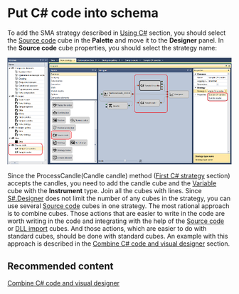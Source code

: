 # Put C\# code into schema

To add the SMA strategy described in [Using C\#](Designer_Creating_strategy_from_code.md) section, you should select the [Source code](Designer_Source_code.md) cube in the **Palette** and move it to the **Designer** panel. In the **Source code** cube properties, you should select the strategy name:

![Designer The integration of dice Source code in the General scheme 00](../images/Designer_integration_Source_code_in_scheme_00.png)

Since the ProcessCandle(Candle candle) method ([First C\# strategy](Designer_Creating_strategy_from_source_code.md) section) accepts the candles, you need to add the candle cube and the [Variable](Designer_Variable.md) cube with the **Instrument** type. Join all the cubes with lines. Since [S\#.Designer](Designer.md) does not limit the number of any cubes in the strategy, you can use several [Source code](Designer_Source_code.md) cubes in one strategy. The most rational approach is to combine cubes. Those actions that are easier to write in the code are worth writing in the code and integrating with the help of the [Source code](Designer_Source_code.md) or [DLL import](Designer_DLL_Strategy.md) cubes. And those actions, which are easier to do with standard cubes, should be done with standard cubes. An example with this approach is described in the [Combine C\# code and visual designer](Designer_Combine_Source_code_and_standard_elements.md) section.

## Recommended content

[Combine C\# code and visual designer](Designer_Combine_Source_code_and_standard_elements.md)
